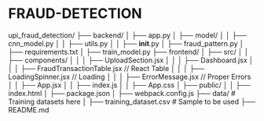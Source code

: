 # FRAUD-DETECTION

upi_fraud_detection/
├── backend/
│   ├── app.py
│   ├── model/
│   │   ├── cnn_model.py
│   │   ├── utils.py
│   │   ├── __init__.py
│   ├── fraud_pattern.py
│   ├── requirements.txt
│   ├── train_model.py
├── frontend/
│   ├── src/
│   │   ├── components/
│   │   │   ├── UploadSection.jsx
│   │   │   ├── Dashboard.jsx
│   │   │   ├── FraudTransactionTable.jsx  // React Table
│   │   │   ├── LoadingSpinner.jsx        // Loading
│   │   │   ├── ErrorMessage.jsx        // Proper Errors
│   │   ├── App.jsx
│   │   ├── index.js
│   │   ├── App.css
│   ├── public/
│   │   ├── index.html
│   ├── package.json
│   ├── webpack.config.js
├── data/ # Training datasets here
│   ├── training_dataset.csv # Sample to be used
├── README.md
